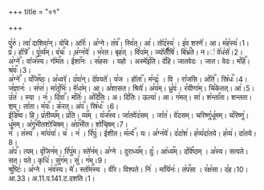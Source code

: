 +++
title = "०१"

+++


  
पु꣣रु꣢। त्वा꣣ दाशिवा꣢न्। वो꣣चे। अरिः꣢। अ꣣ग्ने। त꣡व꣢꣯। स्वि꣣त्। आ꣢। तो꣣द꣡स्य꣢ । इ꣣व शरणे꣢। आ। म꣣ह꣡स्य꣢।1।  
प्र꣢। हो꣡त्रे꣢꣯ । पू꣣र्व्य꣢म्। व꣡चः꣢꣯ । अ꣣ग्न꣡ये꣢ । भ꣣रत। बृह꣢त् । वि꣣पा꣢म्। ज्यो꣡तीँ꣢꣯षि꣣। बि꣡भ्र꣢꣯ते। न।꣢ वे꣣ध꣡से꣢।2।  
अ꣡ग्ने꣢꣯। वा꣡ज꣢꣯स्य। गो꣡म꣢꣯तः। ई꣡शा꣢꣯नः । स꣣हसः । यहो । अस्मे꣡इ꣢ति। दे꣣हि। जातवेदः । जात। वेदः। म꣡हि꣢꣯। श्र꣡वः꣢꣯।3।  
अ꣡ग्ने꣢꣯ । य꣡जि꣢꣯ष्ठः। अ꣣ध्वरे꣢। द꣣वा꣢न्। दे꣣वयते꣢। य꣣ज । हो꣡ता꣢꣯। म꣣न्द्रः꣢ । वि । रा꣣जसि। अ꣡ति꣢꣯। स्रि꣡धः꣢꣯।4।  
ज꣣ज्ञानः꣢ । स꣣प्त꣢। मा꣣तृ꣡भिः꣢। मे꣣धा꣢म्। आ। अ꣣शासत। श्रिये꣢। अ꣣य꣢म्। ध्रु꣣वः꣢। र꣣यीणा꣢म्। चि꣣केतत्। आ꣢।5।  
उ꣣त꣢ । स्या । नः꣣। दि꣡वा꣢꣯। म꣣तिः꣢। अ꣡दि꣢꣯तिः। अ। दि꣣तिः। ऊत्या꣢। आ। ग꣢मत्। सा꣢। श꣡न्ता꣢꣯ता। शन्तता। शम्। ता꣣ता। म꣡यः꣢꣯। क꣣रत्। अ꣡प꣢꣯। स्रि꣡धः꣢꣯ ।6।  
ई꣡डि꣢꣯ष्व। हि। प्र꣣तीव्य꣢꣯म्। प्र꣣ति। व्य꣢꣯म् । य꣡ज꣢꣯स्व। जा꣣तवे꣡द꣢सम् । जा꣣त꣢। वे꣣दसम्। चरिष्णु꣡धू꣢मम्। च꣣रिष्णु꣢। धू꣣मम्। अ꣡गृ꣢꣯भीतशोचिषम्। अ꣡ग्र꣢꣯भीत। शो꣣चिषम्।7।  
न꣢ । त꣡स्य꣢꣯ । मा꣣य꣡या꣢। च꣣ । न꣢ । रि꣣पुः꣢। ई꣣शीत। म꣡र्त्य꣢꣯। यः। अ꣣ग्न꣡ये꣢। द꣣दा꣡श꣢। ह꣣व्य꣡दा꣢तये। ह꣣व्य꣢। दा꣣तये।8।  
अ꣡प꣢꣯। त्यम्। वृ꣣जिन꣢म्। रि꣣पु꣢म। स्ते꣣न꣢म्। अ꣣ग्ने । दुराध्य꣢꣯म्। दुः꣣। आ꣡ध्य꣢꣯म्। द꣡वि꣢꣯ष्ठम् । अ꣣स्य। सत्पते। सत्। पते। कृधि꣢। सु꣣ग꣢म्। सु꣣। ग꣢म्।9।  
श्रु꣣ष्टिः꣢। अ꣣ग्ने । न꣡व꣢꣯स्य। मे꣣। स्तो꣡म꣢꣯स्य । वी꣣र। विश्पते। नि꣢ । मा꣣यि꣡नः꣢। त꣡प꣢꣯सा । र꣣क्ष꣡सा। द꣣ह।10।
आ.33। अ.11.प.141.ट.दशति।1।  
